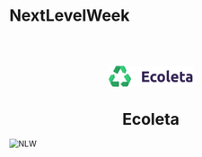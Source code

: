 # NextLevelWeek
<h1 align="center">
<br>
  <img src="/public/assets/logo.svg" alt="Ecoleta" width="150">
<br>
<br>
Ecoleta
</h1>
<img width="700" src="public/assets/home-background.png" alt="NLW">
